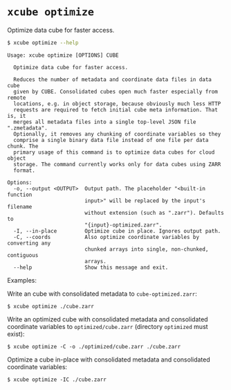 # `xcube optimize`

Optimize data cube for faster access.

```bash
$ xcube optimize --help
```

    Usage: xcube optimize [OPTIONS] CUBE
    
      Optimize data cube for faster access.
    
      Reduces the number of metadata and coordinate data files in data cube
      given by CUBE. Consolidated cubes open much faster especially from remote
      locations, e.g. in object storage, because obviously much less HTTP
      requests are required to fetch initial cube meta information. That is, it
      merges all metadata files into a single top-level JSON file ".zmetadata".
      Optionally, it removes any chunking of coordinate variables so they
      comprise a single binary data file instead of one file per data chunk. The
      primary usage of this command is to optimize data cubes for cloud object
      storage. The command currently works only for data cubes using ZARR
      format.
    
    Options:
      -o, --output <OUTPUT>  Output path. The placeholder "<built-in function
                             input>" will be replaced by the input's filename
                             without extension (such as ".zarr"). Defaults to
                             "{input}-optimized.zarr".
      -I, --in-place         Optimize cube in place. Ignores output path.
      -C, --coords           Also optimize coordinate variables by converting any
                             chunked arrays into single, non-chunked, contiguous
                             arrays.
      --help                 Show this message and exit.


Examples:

Write an cube with consolidated metadata to `cube-optimized.zarr`:

    $ xcube optimize ./cube.zarr
    
Write an optimized cube with consolidated metadata and consolidated coordinate variables to `optimized/cube.zarr`
(directory `optimized` must exist):

    $ xcube optimize -C -o ./optimized/cube.zarr ./cube.zarr
    
Optimize a cube in-place with consolidated metadata and consolidated coordinate variables:

    $ xcube optimize -IC ./cube.zarr


